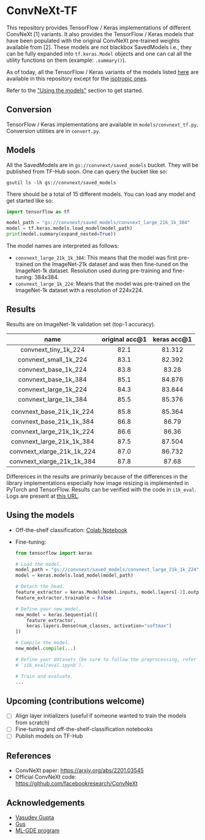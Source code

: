 # ConvNeXt-TF

This repository provides TensorFlow / Keras implementations of different ConvNeXt
[1] variants. It also provides the TensorFlow / Keras models that have been
populated with the original ConvNeXt pre-trained weights available from [2]. These
models are not blackbox SavedModels i.e., they can be fully expanded into `tf.keras.Model` objects and one can cal all the utility functions on them
(example: `.summary()`).

As of today, all the TensorFlow / Keras variants of the models listed
[here](https://github.com/facebookresearch/ConvNeXt#results-and-pre-trained-models)
are available in this repository except for the [isotropic ones](https://github.com/facebookresearch/ConvNeXt#imagenet-1k-trained-models-isotropic). 

Refer to the ["Using the models"]() section to get started.

## Conversion

TensorFlow / Keras implementations are available in `models/convnext_tf.py`. Conversion utilities are in `convert.py`.

## Models

All the SavedModels are in `gs://convnext/saved_models` bucket. They will be
published from TF-Hub soon. One can query the bucket like so:

```shell
gsutil ls -lh gs://convnext/saved_models
```

There should be a total of 15 different models. You can load any model and get
started like so:

```python
import tensorflow as tf

model_path = "gs://convnext/saved_models/convnext_large_21k_1k_384"
model = tf.keras.models.load_model(model_path)
print(model.summary(expand_nested=True))
```

The model names are interpreted as follows:

* `convnext_large_21k_1k_384`: This means that the model was first pre-trained
on the ImageNet-21k dataset and was then fine-tuned on the ImageNet-1k dataset. 
Resolution used during pre-training and fine-tuning: 384x384.
* `convnext_large_1k_224`: Means that the model was pre-trained on the ImageNet-1k
dataset with a resolution of 224x224.

## Results

Results are on ImageNet-1k validation set (top-1 accuracy). 

| name | original acc@1 | keras acc@1 |
|:---:|:---:|:---:|
| convnext_tiny_1k_224 | 82.1 | 81.312 |
| convnext_small_1k_224 | 83.1 | 82.392 |
| convnext_base_1k_224 | 83.8 | 83.28 |
| convnext_base_1k_384 | 85.1 | 84.876 |
| convnext_large_1k_224 | 84.3 | 83.844 |
| convnext_large_1k_384 | 85.5 | 85.376 |
|  |  |  |
| convnext_base_21k_1k_224 | 85.8 | 85.364 |
| convnext_base_21k_1k_384 | 86.8 | 86.79 |
| convnext_large_21k_1k_224 | 86.6 | 86.36 |
| convnext_large_21k_1k_384 | 87.5 | 87.504 |
| convnext_xlarge_21k_1k_224 | 87.0 | 86.732 |
| convnext_xlarge_21k_1k_384 | 87.8 | 87.68 |

Differences in the results are primarily because of the differences in the library
implementations especially how image resizing is implemented in PyTorch and
TensorFlow. Results can be verified with the code in `i1k_eval`. Logs
are present at [this URL](https://tensorboard.dev/experiment/odN7OPCqQvGYCRpJP1GhRQ/).

## Using the models

* Off-the-shelf classification: [Colab Notebook]()
* Fine-tuning: 
    
    ```py
    from tensorflow import keras 

    # Load the model.
    model_path = "gs://convnext/saved_models/convnext_large_21k_1k_224"
    model = keras.models.load_model(model_path)

    # Detach the head.
    feature_extractor = keras.Model(model.inputs, model.layers[-2].output)
    feature_extractor.trainable = False

    # Define your new model.
    new_model = keras.Sequential([
        feature_extractor,
        keras.layers.Dense(num_classes, activation="softmax")
    ])

    # Compile the model.
    new_model.compile(...)

    # Define your datasets (be sure to follow the preprocessing, refer to
    # `i1k_eval/eval.ipynb`).

    # Train and evaluate.
    ...
    ```



## Upcoming (contributions welcome)

- [ ] Align layer initializers (useful if someone wanted to train the models
from scratch)
- [ ] Fine-tuning and off-the-shelf-classification notebooks 
- [ ] Publish models on TF-Hub

## References

* ConvNeXt paper: https://arxiv.org/abs/2201.03545
* Official ConvNeXt code: https://github.com/facebookresearch/ConvNeXt

## Acknowledgements

* [Vasudev Gupta](https://github.com/vasudevgupta7) 
* [Gus](https://twitter.com/gusthema)
* [ML-GDE program](https://developers.google.com/programs/experts/)